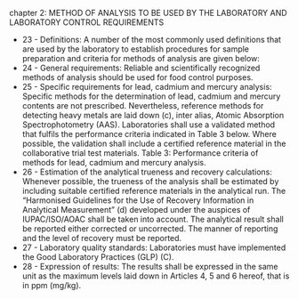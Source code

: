 chapter 2: METHOD OF ANALYSIS TO BE USED BY THE LABORATORY AND LABORATORY CONTROL REQUIREMENTS

<ul>
			<li>23 - Definitions: A number of the most commonly used definitions that are used by the laboratory to establish procedures for sample preparation and criteria for methods of analysis are given below:<ul>
			</ul></li>			<li>24 - General requirements: Reliable and scientifically recognized methods of analysis should be used for food control purposes.<ul>
			</ul></li>			<li>25 - Specific requirements for lead, cadmium and mercury analysis: Specific methods for the determination of lead, cadmium and mercury contents are not prescribed. Nevertheless, reference methods for detecting heavy metals are laid down (c), inter alias, Atomic Absorption Spectrophotometry (AAS). Laboratories shall use a validated method that fulfils the performance criteria indicated in Table 3 below. Where possible, the validation shall include a certified reference material in the collaborative trial test materials. Table 3: Performance criteria of methods for lead, cadmium and mercury analysis. 
<ul>
			</ul></li>			<li>26 - Estimation of the analytical trueness and recovery calculations: Whenever possible, the trueness of the analysis shall be estimated by including suitable certified reference materials in the analytical run. The “Harmonised Guidelines for the Use of Recovery Information in Analytical Measurement” (d) developed under the auspices of IUPAC&#x2F;ISO&#x2F;AOAC shall be taken into account. The analytical result shall be reported either corrected or uncorrected. The manner of reporting and the level of recovery must be reported.<ul>
			</ul></li>			<li>27 - Laboratory quality standards: Laboratories must have implemented the Good Laboratory Practices (GLP) (C).<ul>
			</ul></li>			<li>28 - Expression of results: The results shall be expressed in the same unit as the maximum levels laid down in Articles 4, 5 and 6 hereof, that is in ppm (mg&#x2F;kg).<ul>
			</ul></li></ul>